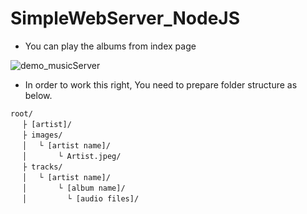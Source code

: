 # SimpleWebServer_NodeJS

- You can play the albums from index page

![demo_musicServer](https://user-images.githubusercontent.com/33562904/134860317-de43b0fd-31a6-4274-9420-fdae2e52aadf.gif)  


- In order to work this right,
You need to prepare folder structure as below.

```
root/
　 ├ [artist]/
　 ├ images/
　 │　 └ [artist name]/
　 │　　　  └ Artist.jpeg/
　 ├ tracks/
　 │ 　└ [artist name]/
　 │　　  　└ [album name]/
　 │　　 　   └ [audio files]/
 ```
